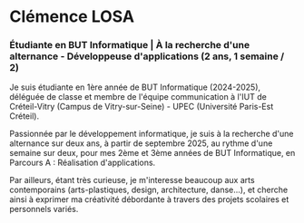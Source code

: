 # Clémence LOSA

### Étudiante en BUT Informatique | À la recherche d'une alternance - Développeuse d'applications (2 ans, 1 semaine / 2)

Je suis étudiante en 1ère année de BUT Informatique (2024-2025), déléguée de classe et membre de l'équipe communication à l'IUT de Créteil-Vitry (Campus de Vitry-sur-Seine) - UPEC (Université Paris-Est Créteil).

Passionnée par le développement informatique, je suis à la recherche d'une alternance sur deux ans, à partir de septembre 2025, au rythme d'une semaine sur deux, pour mes 2ème et 3ème années de BUT Informatique, en Parcours A : Réalisation d'applications.

Par ailleurs, étant très curieuse, je m'interesse beaucoup aux arts contemporains (arts-plastiques, design, architecture, danse...), et cherche ainsi à exprimer ma créativité débordante à travers des projets scolaires et personnels variés.
